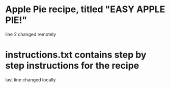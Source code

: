 # Apple Pie recipe, titled "EASY APPLE PIE!" 
line 2 changed remotely
# instructions.txt contains step by step instructions for the recipe

last line changed locally
